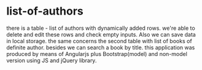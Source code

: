 # list-of-authors
there is a table - list of authors with dynamically added rows. we're able to delete and edit these rows and check empty inputs. Also we can save data in local storage. the same concerns the second table with list of books of definite author. besides we can search a book by title.
this application was produced by means of Angularjs plus Bootstrap(model) and non-model version using JS and jQuery library.
 
